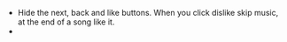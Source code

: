 
 - Hide the next, back and like buttons. When you click dislike skip music, at the end of a song like it.
 - 
